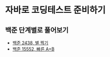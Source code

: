 # 자바로 코딩테스트 준비하기
## 백준 단계별로 풀어보기
- [백준 2438, 별 찍기](https://www.acmicpc.net/problem/2438)
- [백준 15552, 빠른 A+B](https://www.acmicpc.net/problem/15552)
